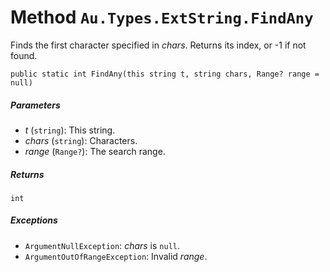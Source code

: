 # Method `Au.Types.ExtString.FindAny`

Finds the first character specified in *chars*. Returns its index, or -1 if not found.

```
public static int FindAny(this string t, string chars, Range? range = null)
```

##### Parameters

- *t*  (`string`):
    This string.
- *chars*  (`string`):
    Characters.
- *range*  (`Range?`):
    The search range.

##### Returns

`int`

##### Exceptions

- `ArgumentNullException`:
    *chars* is `null`.
- `ArgumentOutOfRangeException`:
    Invalid *range*.